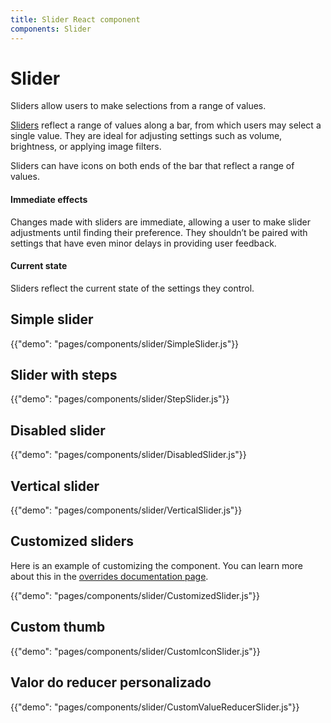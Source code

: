 ```yaml
---
title: Slider React component
components: Slider
---
```


# Slider

<p class="description">Sliders allow users to make selections from a range of values.</p>

[Sliders](https://material.io/design/components/sliders.html) reflect a range of values along a bar, from which users may select a single value. They are ideal for adjusting settings such as volume, brightness, or applying image filters.

Sliders can have icons on both ends of the bar that reflect a range of values.

#### Immediate effects

Changes made with sliders are immediate, allowing a user to make slider adjustments until finding their preference. They shouldn’t be paired with settings that have even minor delays in providing user feedback.

#### Current state

Sliders reflect the current state of the settings they control.

## Simple slider

{{"demo": "pages/components/slider/SimpleSlider.js"}}

## Slider with steps

{{"demo": "pages/components/slider/StepSlider.js"}}

## Disabled slider

{{"demo": "pages/components/slider/DisabledSlider.js"}}

## Vertical slider

{{"demo": "pages/components/slider/VerticalSlider.js"}}

## Customized sliders

Here is an example of customizing the component. You can learn more about this in the [overrides documentation page](/customization/components/).

{{"demo": "pages/components/slider/CustomizedSlider.js"}}

## Custom thumb

{{"demo": "pages/components/slider/CustomIconSlider.js"}}

## Valor do reducer personalizado

{{"demo": "pages/components/slider/CustomValueReducerSlider.js"}}
